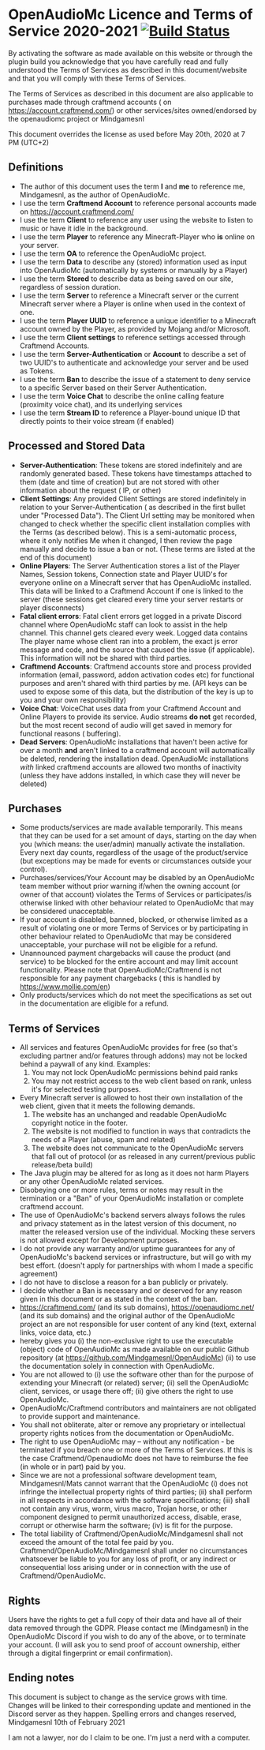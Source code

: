 # OpenAudioMc Licence and Terms of Service 2020-2021 [![Build Status](https://travis-ci.org/Mindgamesnl/OpenAudioMc.svg?branch=master)](https://travis-ci.org/Mindgamesnl/OpenAudioMc)

By activating the software as made available on this website or through the plugin build you acknowledge that you have
carefully read and fully understood the Terms of Services as described in this document/website and that you will comply
with these Terms of Services.

The Terms of Services as described in this document are also applicable to purchases made through craftmend accounts (
on https://account.craftmend.com/) or other services/sites owned/endorsed by the openaudiomc project or Mindgamesnl

This document overrides the license as used before May 20th, 2020 at 7 PM (UTC+2)

## Definitions

- The author of this document uses the term **I** and **me** to reference me, Mindgamesnl, as the author of OpenAudioMc.
- I use the term **Craftmend Account** to reference personal accounts made on https://account.craftmend.com/
- I use the term **Client** to reference any user using the website to listen to music or have it idle in the
  background.
- I use the term **Player** to reference any Minecraft-Player who **is** online on your server.
- I use the term **OA** to reference the OpenAudioMc project.
- I use the term **Data** to describe any (stored) information used as input into OpenAudioMc (automatically by systems
  or manually by a Player)
- I use the term **Stored** to describe data as being saved on our site, regardless of session duration.
- I use the term **Server** to reference a Minecraft server or the current Minecraft server where a Player is online
  when used in the context of one.
- I use the term **Player UUID** to reference a unique identifier to a Minecraft account owned by the Player, as
  provided by Mojang and/or Microsoft.
- I use the term **Client settings** to reference settings accessed through Craftmend Accounts.
- I use the term **Server-Authentication** or **Account** to describe a set of two UUID's to authenticate and
  acknowledge your server and be used as Tokens.
- I use the term **Ban** to describe the issue of a statement to deny service to a specific Server based on their Server
  Authentication.
- I use the term **Voice Chat** to describe the online calling feature (proximity voice chat), and its underlying
  services
- I use the term **Stream ID** to reference a Player-bound unique ID that directly points to their voice stream (if
  enabled)

## Processed and Stored Data

- **Server-Authentication**: These tokens are stored indefinitely and are randomly generated based. These tokens have
  timestamps attached to them (date and time of creation) but are not stored with other information about the request (
  IP, or other)
- **Client Settings**: Any provided Client Settings are stored indefinitely in relation to your Server-Authentication (
  as described in the first bullet under "Processed Data"). The Client Url setting may be monitored when changed to
  check whether the specific client installation complies with the Terms (as described below). This is a semi-automatic
  process, where it only notifies Me when it changed, I then review the page manually and decide to issue a ban or
  not. (These terms are listed at the end of this document)
- **Online Players**: The Server Authentication stores a list of the Player Names, Session tokens, Connection state and
  Player UUID's for everyone online on a Minecraft server that has OpenAudioMc installed. This data will be linked to a
  Craftmend Account if one is linked to the server (these sessions get cleared every time your server restarts or player
  disconnects)
- **Fatal client errors**: Fatal client errors get logged in a private Discord channel where OpenAudioMc staff can look
  to assist in the help channel. This channel gets cleared every week. Logged data contains The player name whose client
  ran into a problem, the exact js error message and code, and the source that caused the issue (if applicable). This
  information will not be shared with third parties.
- **Craftmend Accounts**: Craftmend accounts store and process provided information (email, password, addon activation
  codes etc) for functional purposes and aren't shared with third parties by me. (API keys can be used to expose some of
  this data, but the distribution of the key is up to you and your own responsibility)
- **Voice Chat**: VoiceChat uses data from your Craftmend Account and Online Players to provide its service. Audio
  streams **do not** get recorded, but the most recent second of audio will get saved in memory for functional reasons (
  buffering).
- **Dead Servers**: OpenAudioMc installations that haven't been active for over a month **and** aren't linked to a
  craftmend account will automatically be deleted, rendering the installation dead. OpenAudioMc installations *with*
  linked craftmend accounts are allowed two months of inactivity (unless they have addons installed, in which case they
  will never be deleted)

## Purchases

- Some products/services are made available temporarily. This means that they can be used for a set amount of days,
  starting on the day when you (which means: the user/admin) manually activate the installation. Every next day counts,
  regardless of the usage of the product/service (but exceptions may be made for events or circumstances outside your
  control).
- Purchases/services/Your Account may be disabled by an OpenAudioMc team member without prior warning if/when the owning
  account (or owner of that account) violates the Terms of Services or participates/is otherwise linked with other
  behaviour related to OpenAudioMc that may be considered unacceptable.
- If your account is disabled, banned, blocked, or otherwise limited as a result of violating one or more Terms of
  Services or by participating in other behaviour related to OpenAudioMc that may be considered unacceptable, your
  purchase will not be eligible for a refund.
- Unannounced payment chargebacks will cause the product (and service) to be blocked for the entire account and may
  limit account functionality. Please note that OpenAudioMc/Craftmend is not responsible for any payment chargebacks (
  this is handled by https://www.mollie.com/en)
- Only products/services which do not meet the specifications as set out in the documentation are eligible for a refund.

## Terms of Services

- All services and features OpenAudioMc provides for free (so that's excluding partner and/or features through addons)
  may not be locked behind a paywall of any kind. Examples:
    1. You may not lock OpenAudioMc permissions behind paid ranks
    2. You may not restrict access to the web client based on rank, unless it's for selected testing purposes.
- Every Minecraft server is allowed to host their own installation of the web client, given that it meets the following
  demands.
    1. The website has an unchanged and readable OpenAudioMc copyright notice in the footer.
    2. The website is not modified to function in ways that contradicts the needs of a Player (abuse, spam and related)
    3. The website does not communicate to the OpenAudioMc servers that fall out of protocol (or as released in any
       current/previous public release/beta build)
- The Java plugin may be altered for as long as it does not harm Players or any other OpenAudioMc related services.
- Disobeying one or more rules, terms or notes may result in the termination or a "Ban" of your OpenAudioMc installation
  or complete craftmend account.
- The use of OpenAudioMc's backend servers always follows the rules and privacy statement as in the latest version of
  this document, no matter the released version use of the individual. Mocking these servers is not allowed except for
  Development purposes.
- I do not provide any warranty and/or uptime guarantees for any of OpenAudioMc's backend services or infrastructure,
  but will go with my best effort. (doesn't apply for partnerships with whom I made a specific agreement)
- I do not have to disclose a reason for a ban publicly or privately.
- I decide whether a Ban is necessary and or deserved for any reason given in this document or as stated in the context
  of the ban.
- https://craftmend.com/ (and its sub domains), https://openaudiomc.net/ (and its sub domains) and the original author
  of the OpenAudioMc project an are not responsible for user content of any kind (text, external links, voice data,
  etc.)
- hereby gives you (i) the non-exclusive right to use the executable (object) code of OpenAudioMc as made available on
  our public Github repository (at https://github.com/Mindgamesnl/OpenAudioMc) (ii) to use the documentation solely in
  connection with OpenAudioMc.
- You are not allowed to (i) use the software
  other than for the purpose of extending your Minecraft (or related) server; (ii) sell the OpenAudioMc client, services, or usage there off; (ii)
  give others the right to use OpenAudioMc.
- OpenAudioMc/Craftmend contributors and maintainers are not obligated to provide support and maintenance.
- You shall not obliterate, alter or remove any proprietary or intellectual property rights notices from the documentation or OpenAudioMc.
- The right to use OpenAudioMc may – without any notification - be terminated if you breach one or more of the Terms of Services. If this is the case Craftmend/OpenaudioMc does not have to reimburse the fee (in whole or in part) paid by you.
- Since we are not a professional software development team, Mindgamesnl/Mats cannot warrant that the OpenAudioMc (i) does not infringe the intellectual property rights of third parties; (ii) shall perform in all respects in accordance with the software specifications; (iii) shall not contain any virus, worm, virus macro, Trojan horse, or other component designed to permit unauthorized access, disable, erase, corrupt or otherwise harm the software; (iv) is fit for the purpose.
- The total liability of Craftmend/OpenAudioMc/Mindgamesnl shall not exceed the amount of the total fee paid by you. Craftmend/OpenAudioMc/Mindgamesnl shall under no circumstances whatsoever be liable to you for any loss of profit, or any indirect or consequential loss arising under or in connection with the use of Craftmend/OpenAudioMc.


## Rights

Users have the rights to get a full copy of their data and have all of their data removed through the GDPR. Please
contact me (Mindgamesnl) in the OpenAudioMc Discord if you wish to do any of the above, or to terminate your account. (I
will ask you to send proof of account ownership, either through a digital fingerprint or email confirmation).

## Ending notes

This document is subject to change as the service grows with time. Changes will be linked to their corresponding update
and mentioned in the Discord server as they happen. Spelling errors and changes reserved, Mindgamesnl 10th of February
2021

I am not a lawyer, nor do I claim to be one. I'm just a nerd with a computer.
